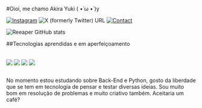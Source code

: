 #Oioi, me chamo Akira Yuki ( •̀ ω •́ )y

[![Instagram](https://img.shields.io/badge/Instagram-E4405F?style=for-the-badge&logo=instagram&logoColor=white
)](https://www.instagram.com/reeaper._._/)
![X (formerly Twitter) URL](https://img.shields.io/twitter/url?url=https%3A%2F%2Fwww.dio.me%2Fusers%2Flayslar_oliverafurtado&style=for-the-badge&logo=blockchaindotcom&label=Perfil%20DIO&labelColor=E4405F&color=E4405F)
[![Contact](https://img.shields.io/badge/LinkedIn-0077B5?style=for-the-badge&logo=linkedin&logoColor=white
)](https://www.linkedin.com/in/akira-yuki-oliveira-furtado-421563203)

![Reeaper GitHub stats](https://github-readme-stats.vercel.app/api?username=Reeaper&show_icons=true&theme=tokyonight)

##Tecnologias aprendidas e em aperfeiçoamento
<div style="display: inline_block"></br>
  <img align="center" src="https://img.shields.io/badge/HTML5-E34F26?style=for-the-badge&logo=html5&logoColor=white"/>
  <img align="center" src="https://img.shields.io/badge/CSS3-1572B6?style=for-the-badge&logo=css3&logoColor=white"/>
  <img align="center" src="https://img.shields.io/badge/C%23-239120?style=for-the-badge&logo=c-sharp&logoColor=white"/>
  <img align="center" src="https://img.shields.io/badge/Python-3776AB?style=for-the-badge&logo=python&logoColor=white"/>
</div></br>

No momento estou estudando sobre Back-End e Python,
gosto da liberdade que se tem em tecnologia de pensar e testar diversas ideias.
Sou muito bom em resolução de problemas e muito criativo também.
Aceitaria um café?
